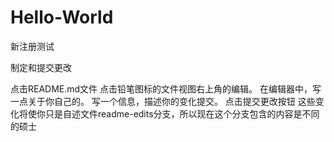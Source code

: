 # Hello-World
新注册测试

制定和提交更改

点击README.md文件
点击铅笔图标的文件视图右上角的编辑。
在编辑器中，写一点关于你自己的。
写一个信息，描述你的变化提交。
点击提交更改按钮
这些变化将使你只是自述文件readme-edits分支，所以现在这个分支包含的内容是不同的硕士
